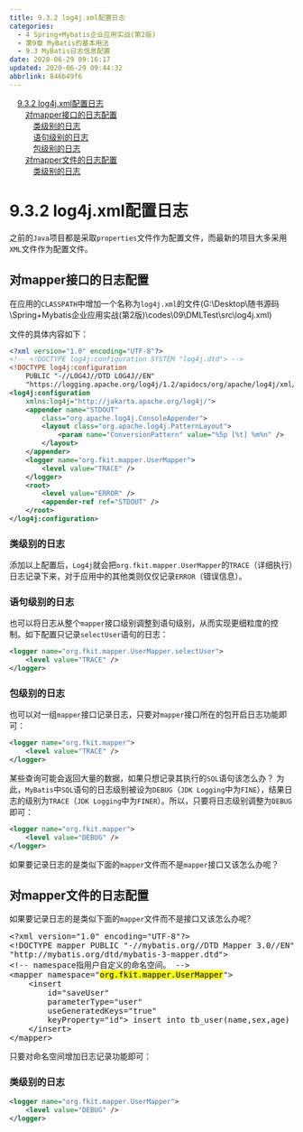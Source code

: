 ```yaml
---
title: 9.3.2 log4j.xml配置日志
categories: 
  - 4 Spring+Mybatis企业应用实战(第2版)
  - 第9章 MyBatis的基本用法
  - 9.3 MyBatis日志信息配置
date: 2020-06-29 09:16:17
updated: 2020-06-29 09:44:32
abbrlink: 846b49f6
---
```

<div id='my_toc'><a href="/JavaReadingNotes/846b49f6/#9-3-2-log4j-xml配置日志" class="header_1">9.3.2 log4j.xml配置日志</a>&nbsp;<br><a href="/JavaReadingNotes/846b49f6/#对mapper接口的日志配置" class="header_2">对mapper接口的日志配置</a>&nbsp;<br><a href="/JavaReadingNotes/846b49f6/#类级别的日志" class="header_3">类级别的日志</a>&nbsp;<br><a href="/JavaReadingNotes/846b49f6/#语句级别的日志" class="header_3">语句级别的日志</a>&nbsp;<br><a href="/JavaReadingNotes/846b49f6/#包级别的日志" class="header_3">包级别的日志</a>&nbsp;<br><a href="/JavaReadingNotes/846b49f6/#对mapper文件的日志配置" class="header_2">对mapper文件的日志配置</a>&nbsp;<br><a href="/JavaReadingNotes/846b49f6/#类级别的日志" class="header_3">类级别的日志</a>&nbsp;<br></div>
<style>.header_1{margin-left: 1em;}.header_2{margin-left: 2em;}.header_3{margin-left: 3em;}.header_4{margin-left: 4em;}.header_5{margin-left: 5em;}.header_6{margin-left: 6em;}</style>
<!--more-->
<script>if (navigator.platform.search('arm')==-1){document.getElementById('my_toc').style.display = 'none';}var e,p = document.getElementsByTagName('p');while (p.length>0) {e = p[0];e.parentElement.removeChild(e);}</script>

<!--end-->
# 9.3.2 log4j.xml配置日志
之前的`Java`项目都是采取`properties`文件作为配置文件，而最新的项目大多采用`XML`文件作为配置文件。
## 对mapper接口的日志配置
在应用的`CLASSPATH`中增加一个名称为`log4j.xml`的文件(G:\Desktop\随书源码\Spring+Mybatis企业应用实战(第2版)\codes\09\DMLTest\src\log4j.xml)

文件的具体内容如下：
```xml
<?xml version="1.0" encoding="UTF-8"?>
<!-- <!DOCTYPE log4j:configuration SYSTEM "log4j.dtd"> -->
<!DOCTYPE log4j:configuration 
    PUBLIC "-//LOG4J//DTD LOG4J//EN"
    "https://logging.apache.org/log4j/1.2/apidocs/org/apache/log4j/xml/doc-files/log4j.dtd" >
<log4j:configuration
    xmlns:log4j="http://jakarta.apache.org/log4j/">
    <appender name="STDOUT"
        class="org.apache.log4j.ConsoleAppender">
        <layout class="org.apache.log4j.PatternLayout">
            <param name="ConversionPattern" value="%5p [%t] %m%n" />
        </layout>
    </appender>
    <logger name="org.fkit.mapper.UserMapper">
        <level value="TRACE" />
    </logger>
    <root>
        <level value="ERROR" />
        <appender-ref ref="STDOUT" />
    </root>
</log4j:configuration>
```
### 类级别的日志
添加以上配置后，`Log4j`就会把`org.fkit.mapper.UserMapper`的`TRACE`（详细执行）日志记录下来，对于应用中的其他类则仅仅记录`ERROR`（错误信息）。
### 语句级别的日志
也可以将日志从整个`mapper`接口级别调整到语句级别，从而实现更细粒度的控制。如下配置只记录`selectUser`语句的日志：
```xml
<logger name="org.fkit.mapper.UserMapper.selectUser">
    <level value="TRACE" />
</logger>
```
### 包级别的日志
也可以对一组`mapper`接口记录日志，只要对`mapper`接口所在的包开启日志功能即可：
```xml
<logger name="org.fkit.mapper">
    <level value="TRACE" />
</logger>
```
某些查询可能会返回大量的数据，如果只想记录其执行的`SQL`语句该怎么办？ 为此，`MyBatis`中`SQL`语句的日志级别被设为`DEBUG`（`JDK Logging`中为`FINE`），结果日志的级别为`TRACE`（`JDK Logging`中为`FINER`）。所以，只要将日志级别调整为`DEBUG`即可：
```xml
<logger name="org.fkit.mapper">
    <level value="DEBUG" />
</logger>
```
如果要记录日志的是类似下面的`mapper`文件而不是`mapper`接口又该怎么办呢？
## 对mapper文件的日志配置
如果要记录日志的是类似下面的`mapper`文件而不是接口又该怎么办呢?
<pre>
&lt;?xml version="1.0" encoding="UTF-8"?&gt;
&lt;!DOCTYPE mapper PUBLIC "-//mybatis.org//DTD Mapper 3.0//EN" 
"http://mybatis.org/dtd/mybatis-3-mapper.dtd"&gt;
&lt;!-- namespace指用户自定义的命名空间。 --&gt;
&lt;mapper namespace="<mark>org.fkit.mapper.UserMapper</mark>"&gt;
    &lt;insert
        id="saveUser"
        parameterType="user"
        useGeneratedKeys="true"
        keyProperty="id"&gt; insert into tb_user(name,sex,age) values(#{name},#{sex},#{age})
    &lt;/insert&gt;
&lt;/mapper&gt;
</pre>

只要对命名空间增加日志记录功能即可：
### 类级别的日志
```xml
<logger name="org.fkit.mapper.UserMapper">
    <level value="DEBUG" />
</logger>
```
